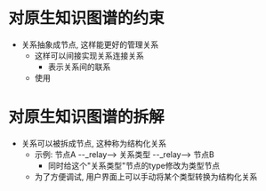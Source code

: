 # 对原生知识图谱的约束
- 关系抽象成节点, 这样能更好的管理关系
  - 这样可以间接实现关系连接关系
    - 表示关系间的联系
  - 使用
# 对原生知识图谱的拆解
<!-- TODO (AI请勿擅自实现或修改,等我命令AI执行) 
目前在执行阶段, 具体可看cursor对话记录
ai已经实现了基本方法, 并且修改了已有方法(对普通节点的增删改查测试没有问题)
但用户界面并没有实现
现在遇到了嵌套事务的问题, 嵌套事务导致死锁(现在找不到合理的解决方式, 或许可以看看别的成熟sql引擎是如何处理的)
-->
- 关系可以被拆成节点, 这种称为结构化关系
  - 示例:  节点A --_relay--> 关系类型 --_relay--> 节点B
    - 同时给这个"关系类型"节点的type修改为类型节点
  - 为了方便调试, 用户界面上可以手动将某个类型转换为结构化关系
